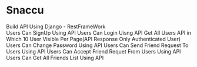 # Snaccu
Build API Using Django - RestFrameWork<br>
Users Can SignUp Using API
Users Can Login Uisng API
Get All Users API in Which 10 User Visible Per Page(API Response Only Authenticated User)
Users Can Change Password Using API
Users Can Send Friend Request To Users Using API
Users Can Accept Friend Requet From Users Using API
Users Can Get All Friends List Using API
